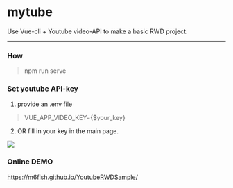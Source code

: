 # mytube

Use Vue-cli + Youtube video-API to make a basic RWD project.

---

### How

> npm run serve


### Set youtube API-key

1. provide an .env file

> VUE_APP_VIDEO_KEY={$your_key}

2. OR fill in your key in the main page.

![](https://i.imgur.com/6OosWl2.png)


### Online DEMO

https://m6fish.github.io/YoutubeRWDSample/
